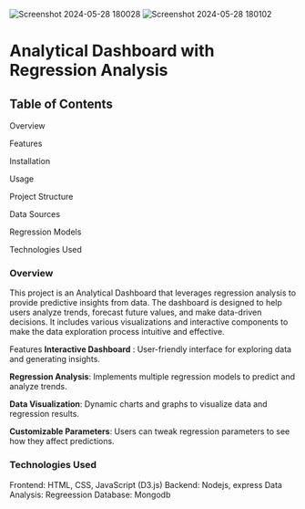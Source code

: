 ![Screenshot 2024-05-28 180028](https://github.com/navyamallidi/DashBoard-with-machine-learning/assets/121367892/5947bf40-8efa-4f61-bffc-bf3b6e8ee6a3)
![Screenshot 2024-05-28 180102](https://github.com/navyamallidi/DashBoard-with-machine-learning/assets/121367892/3e5d43f4-c534-42e0-9c6f-2c415434fe39)

# Analytical Dashboard with Regression Analysis

## Table of Contents

Overview

Features

Installation

Usage

Project Structure

Data Sources

Regression Models

Technologies Used

### Overview
This project is an Analytical Dashboard that leverages regression analysis to provide predictive insights from data. The dashboard is designed to help users analyze trends, forecast future values, and make data-driven decisions. It includes various visualizations and interactive components to make the data exploration process intuitive and effective.

Features
**Interactive Dashboard** : User-friendly interface for exploring data and generating insights.

**Regression Analysis**: Implements multiple regression models to predict and analyze trends.

**Data Visualization**: Dynamic charts and graphs to visualize data and regression results.

**Customizable Parameters**: Users can tweak regression parameters to see how they affect predictions.

### Technologies Used
Frontend: HTML, CSS, JavaScript (D3.js)
Backend: Nodejs, express
Data Analysis: Regreession
Database: Mongodb
